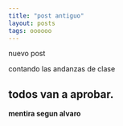 ```yaml
---
title: "post antiguo"
layout: posts
tags: oooooo
---
```


nuevo post

contando las andanzas de clase

## todos van a aprobar.

**mentira segun alvaro**
